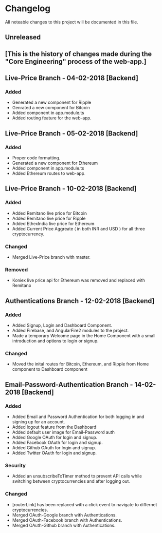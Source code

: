 # Changelog

All noteable changes to this project will be documented in this file.

##  Unreleased
## [This is the history of changes made during the "Core Engineering" process of the web-app.]

## Live-Price Branch - 04-02-2018 [Backend]

### Added
 - Generated a new component for Ripple
 - Genrated a new component for Bitcoin
 - Added component in app.module.ts
 - Added routing feature for the web-app.

## Live-Price Branch - 05-02-2018 [Backend]

### Added
 - Proper code formatting.
 - Generated a new component for Ethereum
 - Added component in app.module.ts
 - Added Ethereum routes to web-app.

## Live-Price Branch - 10-02-2018 [Backend]

### Added
 - Added Remitano live price for Bitcoin
 - Added Remitano live price for Ripple
 - Added EthexIndia live price for Ethereum
 - Added Current Price Aggreate ( in both INR and USD ) for all three cryptocurrency.

### Changed
 - Merged Live-Price branch with master.

### Removed
 - Koniex live price api for Ethereum was removed and replaced with Remitano

## Authentications Branch - 12-02-2018 [Backend]

### Added
 - Added Signup, Login and Dashboard Component.
 - Added Firebase, and AngularFire2 modules to the project.
 - Made a temporary Welcome page in the Home Component with a small introduction and options to login or signup.

### Changed
 - Moved the inital routes for Bitcoin, Ethereum, and Ripple from Home component to Dashboard component

## Email-Password-Authentication Branch - 14-02-2018 [Backend]

### Added
 - Added Email and Password Authentication for both logging in and signing up for an account.
 - Added logout feature from the Dashboard
 - Added default user image for Email-Password auth
 - Added Google OAuth for login and signup.
 - Added Facebook OAuth for login and signup.
 - Added Github OAuth for login and signup.
 - Added Twitter OAuth for login and signup.

### Security
 - Added an unsubscribeToTimer method to prevent API calls while switching between cryptocurrencies and after logging out.

### Changed
 - [routerLink] has been replaced with a click event to navigate to differnet cryptocurrencies.
 - Merged OAuth-Google branch with Authentications.
 - Merged OAuth-Facebook branch with Authentications.
 - Merged OAuth-Github branch with Authentications.
